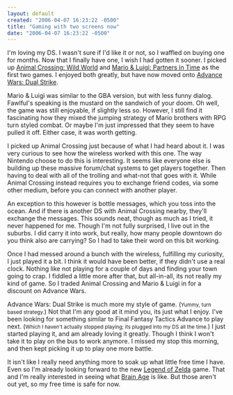 ```yaml
---
layout: default
created: "2006-04-07 16:23:22 -0500"
title: "Gaming with two screens now"
date: "2006-04-07 16:23:22 -0500"
---
```



I'm loving my DS.  I wasn't sure if I'd like it or not, so I waffled on buying one for months.  Now that I finally have one, I wish I had gotten it sooner.  I picked up <a href="http://www.animal-crossing.com/wildworld/">Animal Crossing: Wild World</a> and <a href="http://ml.nintendods.com/launch/index.html">Mario &amp; Luigi: Partners in Time</a> as the first two games.  I enjoyed both greatly, but have now moved onto <a href="http://www.advancewars.com/awds/index.html">Advance Wars: Dual Strike</a>.



Mario & Luigi was similar to the GBA version, but with less funny dialog.  Fawlful's speaking is the mustard on the sandwich of your doom.  Oh well, the game was still enjoyable, if slightly less so.  However, I still find it fascinating how they mixed the jumping strategy of Mario brothers with RPG turn styled combat.  Or maybe I'm just impressed that they seem to have pulled it off.  Either case, it was worth getting.



I picked up Animal Crossing just because of what I had heard about it.  I was very curious to see how the wireless worked with this one.  The way Nintendo choose to do this is interesting.  It seems like everyone else is building up these massive forum/chat systems to get players together.  Then having to deal with all of the trolling and what-not that goes with it.  While Animal Crossing instead requires you to exchange friend codes, via some other medium, before you can connect with another player.



An exception to this however is bottle messages, which you toss into the ocean.  And if there is another DS with Animal Crossing nearby, they'll exchange the messages.  This sounds neat, though as much as I tried, it never happened for me.  Though I'm not fully surprised, I live out in the suburbs.  I did carry it into work, but really, how many people downtown do you think also are carrying?  So I had to take their word on this bit working.



Once I had messed around a bunch with the wireless, fulfilling my curiosity, I just played it a bit.  I think it would have been better, if they didn't use a real clock.  Nothing like not playing for a couple of days and finding your town going to crap.  I fiddled a little more after that, but all-in-all, its not really my kind of game.  So I traded Animal Crossing and Mario & Luigi in for a discount on Advance Wars.



Advance Wars: Dual Strike is much more my style of game.  (<small>Yummy, turn based strategy.</small>)  Not that I'm any good at it mind you, its just what I enjoy.  I've been looking for something similar to Final Fantasy Tactics Advance to play next. (<small>Which I haven't actually stopped playing; its plugged into my DS all the time.</small>)  I just started playing it, and am already loving it greatly.  Though I think I won't take it to play on the bus to work anymore.  I missed my stop this morning, and then kept picking it up to play one more battle.



It isn't like I really need anything more to soak up what little free time I have.  Even so I'm already looking forward to the new <a href="http://www.gamespot.com/ds/adventure/thelegendofzeldads/index.html">Legend of Zelda</a> game.  That and I'm really interested in seeing what <a href="http://www.gamespot.com/ds/puzzle/brainagetrainyourbraininminutesaday/index.html">Brain Age</a> is like.  But those aren't out yet, so my free time is safe for now.





